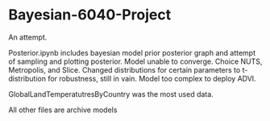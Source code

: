 # Bayesian-6040-Project
An attempt.

Posterior.ipynb includes bayesian model prior posterior graph and attempt of sampling and plotting posterior. Model unable to converge. Choice NUTS, Metropolis, and Slice. Changed distributions for certain parameters to t-distribution for robustness, still in vain. Model too complex to deploy ADVI.

GlobalLandTemperatutresByCountry was the most used data.

All other files are archive models

